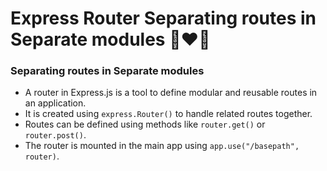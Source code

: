# Express Router Separating routes in Separate modules 🚀❤️‍🔥

### Separating routes in Separate modules

- A router in Express.js is a tool to define modular and reusable routes in an application.
- It is created using `express.Router()` to handle related routes together.
- Routes can be defined using methods like `router.get()` or `router.post()`.
- The router is mounted in the main app using `app.use("/basepath", router)`.

